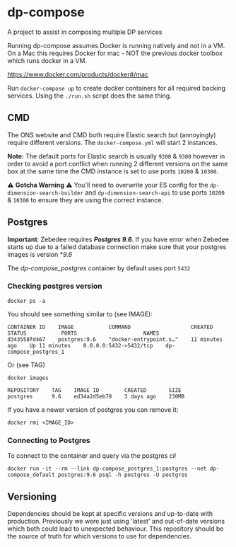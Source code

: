 # dp-compose
A project to assist in composing multiple DP services

Running dp-compose assumes Docker is running natively and not in a VM. On a Mac this requires Docker for mac - NOT the previous docker toolbox which runs docker in a VM.

https://www.docker.com/products/docker#/mac

Run ```docker-compose up``` to create docker containers for all required backing services. Using the ``` ./run.sh ``` script does the same thing.

## CMD
The ONS website and CMD both require Elastic search but (annoyingly) require different versions. The `docker-compose.yml` will start 2 instances. 

**Note:** The default ports for Elastic search is usually `9200` & `9300` however in order to avoid a port conflict
 when running 2 different versions on the same box at the same time the CMD instance is set to use ports `10200` & `10300`.

:warning: **Gotcha Warning** :warning:
You'll need to overwrite your ES config for the `dp-dimension-search-builder` and `dp-dimension-search-api` to use ports `10200` & `10300` to ensure they are using the correct instance.

## Postgres

**Important**: Zebedee requires _**Postgres 9.6**_. 
If you have error when Zebedee starts up due to a failed database connection make sure that your postgres images is version **9.6*

The _dp-compose_postgres_ container by default uses port `5432` 

### Checking postgres version

`docker ps -a`

You should see something similar to (see IMAGE):
```
CONTAINER ID    IMAGE           COMMAND                   CREATED           STATUS           PORTS                     NAMES
d343558fd467    postgres:9.6    "docker-entrypoint.s…"    11 minutes ago    Up 11 minutes    0.0.0.0:5432->5432/tcp    dp-compose_postgres_1
```

Or (see TAG)
```
docker images
```
```
REPOSITORY    TAG    IMAGE ID        CREATED       SIZE
postgres      9.6    ed34a2d5eb79    3 days ago    230MB
```

If you have a newer version of postgres you can remove it:

```
docker rmi <IMAGE_ID>
```

### Connecting to Postgres
To connect to the container and query via the postgres _cli_

```
docker run -it --rm --link dp-compose_postgres_1:postgres --net dp-compose_default postgres:9.6 psql -h postgres -U postgres
```

## Versioning

Dependencies should be kept at specific versions and up-to-date with production.
Previously we were just using 'latest' and out-of-date versions which both could lead to unexpected behaviour.
This repository should be the source of truth for which versions to use for dependencies. 
